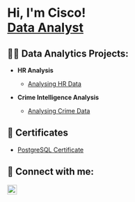 <h1>Hi, I'm Cisco! <br/><a href="https://www.linkedin.com/in/francisco-garcia35/">Data Analyst</a>

<h2>👨‍💻 Data Analytics Projects:</h2>

- <b>HR Analysis</b>
  - [Analysing HR Data](https://github.com/Cisco-data/HR_Project)
 
- <b>Crime Intelligence Analysis</b>
  - [Analysing Crime Data](https://github.com/Cisco-data/Crime-Analysis)

<h2>📜 Certificates</h2>

- [PostgreSQL Certificate](https://www.udemy.com/certificate/UC-2ab06acc-5145-44ae-bcf9-d957abdc64ca/?utm_source=sendgrid.com&utm_medium=email&utm_campaign=email)



<h2> 🤳 Connect with me:</h2>

[<img align="left" alt="Cisco | LinkedIn" width="22px" src="https://cdn.jsdelivr.net/npm/simple-icons@v3/icons/linkedin.svg" />][linkedin]




[linkedin]: https://www.linkedin.com/in/francisco-garcia35/

<!--
**joshmadakor1/joshmadakor1** is a ✨ _special_ ✨ repository because its `README.md` (this file) appears on your GitHub profile.

Here are some ideas to get you started:

- 🔭 I’m currently working on ...
- 🌱 I’m currently learning ...
- 👯 I’m looking to collaborate on ...
- 🤔 I’m looking for help with ...
- 💬 Ask me about ...
- 📫 How to reach me: ...
- 😄 Pronouns: ...
- ⚡ Fun fact: ...
-->
